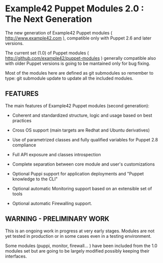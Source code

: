 # Example42 Puppet Modules 2.0 : The Next Generation

The new generation of Example42 Puppet modules ( http://www.example42.com ),
compatible only with Puppet 2.6 and later versions.

The current set (1.0) of Puppet modules ( http://github.com/example42/puppet-modules )
generally compatible also with older Puppet versions is going to be mantained only
for bug fixing.

Most of the modules here are defined as git submodules so remember to type:
git submodule update
to update all the included modules.


## FEATURES

The main features of Example42 Puppet modules (second generation):

* Coherent and standardized structure, logic and usage based on best practices

* Cross OS support (main targets are Redhat and Ubuntu derivatives)

* Use of parametrized classes and fully qualified variables for Puppet 2.8 compliance

* Full API exposure and classes introspection

* Complete separation between core module and user's customizations

* Optional Puppi support for application deployments and "Puppet knowledge to the CLI"

* Optional automatic Monitoring support based on an extensible set of tools

* Optional automatic Firewalling support.


## WARNING - PRELIMINARY WORK

This is an ongoing work in progress at very early stages.
Modules are not yet tested in production or in some cases even in a testing environment.

Some modules (puppi, monitor, firewall... ) have been included from the 1.0 modules set
but are going to be largely modified possibly keeping their interfaces.

